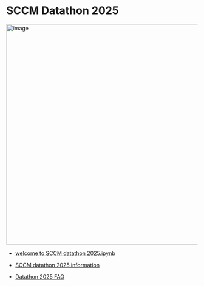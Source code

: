 # SCCM Datathon 2025

<img width="1920" height="581" alt="image" src="https://github.com/user-attachments/assets/bfb055b2-002a-4481-82ac-1b943033bf53" />


- [welcome to SCCM datathon 2025.ipynb](https://colab.research.google.com/drive/1KD1lsVd_0YzY2I1MV-nOowEVeoSKgV4I)

- [SCCM datathon 2025 information](https://github.com/SCCMdatathon2025/.github)

- [Datathon 2025 FAQ](https://sccm.org/Admin/SCCM/media/SCCM/PDFs/Datathon-2025-FAQ.pdf?utm_medium=email&utm_term=N%2FA&utm_source=D365%20CIJ#msdynmkt_trackingcontext=1f99576b-f934-4f73-94dd-8d21bca40300)
